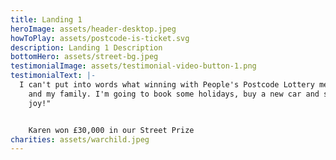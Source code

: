 ```yaml
---
title: Landing 1
heroImage: assets/header-desktop.jpeg
howToPlay: assets/postcode-is-ticket.svg
description: Landing 1 Description
bottomHero: assets/street-bg.jpeg
testimonialImage: assets/testimonial-video-button-1.png
testimonialText: |-
  I can't put into words what winning with People's Postcode Lottery means to me
    and my family. I'm going to book some holidays, buy a new car and spread the
    joy!"


    Karen won £30,000 in our Street Prize
charities: assets/warchild.jpeg
---
```


